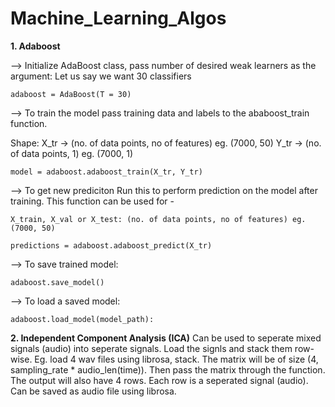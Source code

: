 # Machine_Learning_Algos

**1. Adaboost**

--> Initialize AdaBoost class, pass number of desired weak learners as the argument:
Let us say we want 30 classifiers
```
adaboost = AdaBoost(T = 30)
```

--> To train the model pass training data and labels to the ababoost_train function.

Shape: X_tr -> (no. of data points, no of features) eg. (7000, 50)
        Y_tr -> (no. of data points, 1) eg. (7000, 1)
```
model = adaboost.adaboost_train(X_tr, Y_tr)
```

--> To get new prediciton
    Run this to perform prediction on the model after training.
    This function can be used for -
    
    X_train, X_val or X_test: (no. of data points, no of features) eg. (7000, 50)
```
predictions = adaboost.adaboost_predict(X_tr)
```



--> To save trained model:

```
adaboost.save_model()
```


--> To load a saved model:

```
adaboost.load_model(model_path):
```


**2. Independent Component Analysis (ICA)**
Can be used to seperate mixed signals (audio) into seperate signals.
Load the signls and stack them row-wise.
Eg. load 4 wav files using librosa, stack. The matrix will be of size (4, sampling_rate * audio_len(time)).
    Then pass the matrix through the function.
    The output will also have 4 rows. Each row is a seperated signal (audio).
    Can be saved as audio file using librosa.
